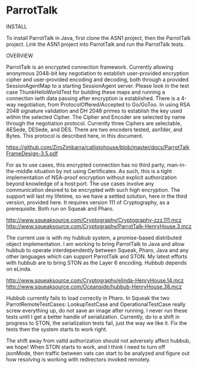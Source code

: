 # ParrotTalk

INSTALL

To install ParrotTalk in Java, first clone the ASN1 project, then the ParrotTalk project. Link the ASN1 project into ParrotTalk and run the ParrotTalk tests.

OVERVIEW

ParrotTalk is an encrypted connection framework. Currently allowing anonymous 2048-bit key negotiation to establish user-provided encryption cipher and user-provided encoding and decoding, both through a provided SessionAgentMap to a starting SessionAgent server. Please look in the test case ThunkHelloWorldTest for building these maps and running a connection iwth data passing after encryption is established. There is a 4-way negotiation, from ProtocolOffered/Accepted to Go/GoToo. In using RSA 2048 signature validation and DH 2048 primes to establish the key used within the selected Cipher. The Cipher and Encoder are selected by name through the negotiation protocol. Currently three Ciphers are selectable, AESede, DESede, and DES. There are two encoders tested, asn1der, and Bytes. This protocol is described here, in this document.

https://github.com/ZiroZimbarra/callistohouse/blob/master/docs/ParrotTalkFrameDesign-3.5.pdf

For as to use cases, this encrypted connection has no third party, man-in-the-middle situation by not using Certificates. As such, this is a tight implementation of NSA-proof encryption without explicit authorization beyond knowledge of a host:port. The use cases involve any communication desired to be encrypted with such high encryption. The support will last my lifetime, so we have a settled solution, here in the third version, provided here. It requires version 111 of Cryptography, as a prerequisite. Both run on Squeak and Pharo.

http://www.squeaksource.com/Cryptography/Cryptography-zzz.111.mcz
http://www.squeaksource.com/Cryptography/ParrotTalk-HenryHouse.3.mcz

The current use is with my hubbub system, a promise-based distributed object implementation. I am working to bring ParrotTalk to Java and allow hubbub to operate interdependently between Squeak, Pharo, Java and any other languages which can support ParrotTalk and STON. My latest efforts with hubbub are to bring STON as the Layer 6 encoding. Hubbub depends on eLinda.

http://www.squeaksource.com/Cryptography/elinda-HenryHouse.14.mcz
http://www.squeaksource.com/Oceanside/hubbub-HenryHouse.38.mcz

Hubbub currently fails to load correctly in Pharo. In Squeak the two ParrotRemoteTestCases: LookupTestCase and OperationalTestCase really screw everything up, do not save an image after running. I never run these tests until I get a better handle of serialization. Currently, do to a shift in progress to STON, the serialization tests fail, just the way we like it. Fix the tests then the system starts to work right.

The shift away from vatId authorization should not adversely affect hubbub, we hope! When STON starts to work, and I think I need to turn off jsonMode, then traffic between vats can start to be analyzed and figure out how resolving is working with redirectors invoked remotely.
